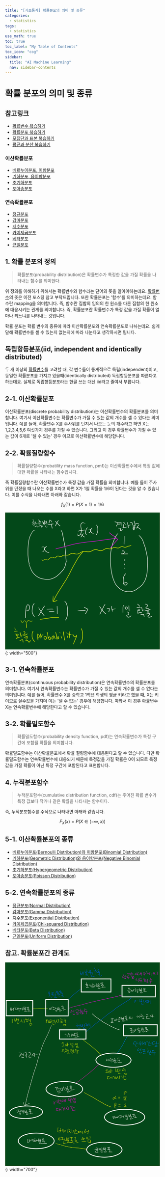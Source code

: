 ```yaml
---
title: "[기초통계] 확률분포의 의미 및 종류" 
categories:
  - statistics
tags:
  - statistics
use_math: true
toc: true
toc_label: "My Table of Contents"
toc_icon: "cog"
sidebar:
  title: "AI Machine Learning"
  nav: sidebar-contents
---
```


# 확률 분포의 의미 및 종류 

## 참고링크
* [확률변수 복습하기](https://losskatsu.github.io/statistics/random-variable/)
* [확률분포 복습하기](https://losskatsu.github.io/statistics/prob-distribution/)
* [모집단과 표본 복습하기](https://losskatsu.github.io/statistics/population-sample/)
* [평균과 분산 복습하기](https://losskatsu.github.io/statistics/mean-vairance/) 
### 이산확률분포
* [베르누이분포, 이항분포](https://losskatsu.github.io/statistics/binomial/) 
* [기하분포, 음이항분포](https://losskatsu.github.io/statistics/geometric-negative/)
* [초기하분포](https://losskatsu.github.io/statistics/hypergeometric/)
* [포아송분포](https://losskatsu.github.io/statistics/poisson/)
### 연속확률분포
* [정규분포](https://losskatsu.github.io/statistics/normaldist/)
* [감마분포](https://losskatsu.github.io/statistics/gammadist/)
* [지수분포](https://losskatsu.github.io/statistics/exponentialdist/)
* [카이제곱분포](https://losskatsu.github.io/statistics/chisquareddist/)
* [베타분포](https://losskatsu.github.io/statistics/betadist/)
* [균일분포](https://losskatsu.github.io/statistics/uniformdist/)

## 1. 확률 분포의 정의

> 확률분포(probability distribution)은 확률변수가 특정한 값을 가질 확률을 나타내는 함수를 의미한다. 

위 정의를 이해하기 위해서는 확률변수와 함수라는 단어의 뜻을 알아야하는데요.
[확률변수](https://losskatsu.github.io/statistics/random-variable/)의 뜻은 이전 포스팅 참고 부탁드립니다. 
또한 확률분포는 '함수'를 의미하는데요. 
함수란 mapping을 의미합니다. 
즉, 함수란 집합의 임의의 한 원소를 다른 집합의 한 원소에 대응시키는 관계를 의미합니다. 
즉, 확률분포란 확률변수가 특정 값을 가질 확률이 얼마나 되느냐를 나타내는 것입니다.

확률 분포는 확률 변수의 종류에 따라 이산확률분포와 연속확률분포로 나뉘는데요. 
쉽게 말해 확률변수를 셀 수 있는지 없는지에 따라 나눈다고 생각하시면 됩니다. 

## 독립항등분포(iid, independent and identically distributed)

두 개 이상의 [확률변수](https://losskatsu.github.io/statistics/random-variable/)를 고려할 때, 
각 변수들이 통계적으로 독립(independent)이고, 동일한 확률분포를 가지고 있을때(identically distributed) 독립항등분포를 따른다고 하는데요. 
실제로 독립항등분포라는 한글 쓰는 대신 iid라고 줄여서 부릅니다. 

## 2-1. 이산확률분포

이산확률분포(discrete probability distribution)는 이산확률변수의 확률분포를 의미합니다. 
여기서 이산확률변수는 확률변수가 가질 수 있는 값의 개수를 셀 수 있다는 의미입니다. 
예를 들어, 확률변수 X를 주사위를 던져서 나오는 눈의 개수라고 하면 X는 1,2,3,4,5,6 여섯가지 경우를 가질 수 있습니다. 
그리고 이 경우 확률변수가 가질 수 있는 값이 6개로 '셀 수 있는' 경우 이므로 이산확률변수에 해당합니다. 

## 2-2. 확률질량함수

> 확률질량함수(probatility mass function, pmf)는 이산확률변수에서 특정 값에 대한 확률을 나타내는 함수입니다. 

즉 확률질량함수란 이산확률변수가 특정 값을 가질 확률을 의미합니다. 
예를 들어 주사위를 던졌을 때 나오는 수를 X라고 하면 X가 1일 확률을 1/6이 된다는 것을 알 수 있습니다. 
이를 수식을 나타내면 아래와 같습니다.

$$ f_{X}(1) = P(X = 1) = 1/6 $$

![figure01](/assets/images/statistics/prob-dist/distribution01.jpg){: width="500"}

## 3-1. 연속확률분포

연속확률분포(continuous probability distribution)은 연속확률변수의 확률분포를 의미합니다. 
여기서 연속확률변수는 확률변수가 가질 수 있는 값의 개수를 셀 수 없다는 의미입니다. 
예를 들어, 확률변수 X를 중학교 1학년 학생의 평균 키라고 했을 때, X는 키이므로 실수값을 가지며 이는 '셀 수 없는' 경우에 해당합니다. 
따라서 이 경우 확률변수 X는 연속확률변수에 해당한다고 할 수 있습니다. 

## 3-2. 확률밀도함수

> 확률밀도함수(probability density function, pdf)는 연속확률변수가 특정 구간에 포함될 확률을 의미합니다. 

확률밀도함수는 이산확률분포에서 확률 질량함수에 대응된다고 할 수 있습니다. 
다만 확률밀도함수는 연속확률변수에 대응되기 때문에 특정값을 가질 확률은 0이 되므로 특정값을 가질 확률이 아닌 특정 구간에 포함된다고 표현합니다.


## 4. 누적분포함수 

> 누적분포함수(cumulative distribution function, cdf)는 주어진 확률 변수가 특정 값보다 작거나 같은 확률을 나타내는 함수이다.

즉, 누적분포함수를 수식으로 나타내면 아래와 같습니다. 

$$ F_{X}(x) = P(X \in (-\infty, x)) $$ 


## 5-1. 이산확률분포의 종류

* [베르누이분포(Bernoulli Distribution)와 이항분포(Binomial Distribution)](https://losskatsu.github.io/statistics/binomial/)
* [기하분포(Geometric Distribution)와 음이항분포(Negative Binomial Distribution)](https://losskatsu.github.io/statistics/geometric-negative/)
* [초기하분포(Hypergeometric Distribution)](https://losskatsu.github.io/statistics/hypergeometric/)
* [포아송분포(Poisson Distribution)](https://losskatsu.github.io/statistics/poisson/)

## 5-2. 연속확률분포의 종류

* [정규분포(Normal Distribution)](https://losskatsu.github.io/statistics/normaldist/)
* [감마분포(Gamma Distribution)](https://losskatsu.github.io/statistics/gammadist/)
* [지수분포(Exponential Distribution)](https://losskatsu.github.io/statistics/exponentialdist/)
* [카이제곱분포(Chi-squared Distribution)](https://losskatsu.github.io/statistics/chisquareddist/)
* [베타분포(Beta Distribution)](https://losskatsu.github.io/statistics/betadist/)
* [균일분포(Uniform Distribution)](https://losskatsu.github.io/statistics/uniformdist/) 

## 참고. 확률분포간 관계도

![figure100](/assets/images/statistics/dist_rel.jpg){: width="700"}


